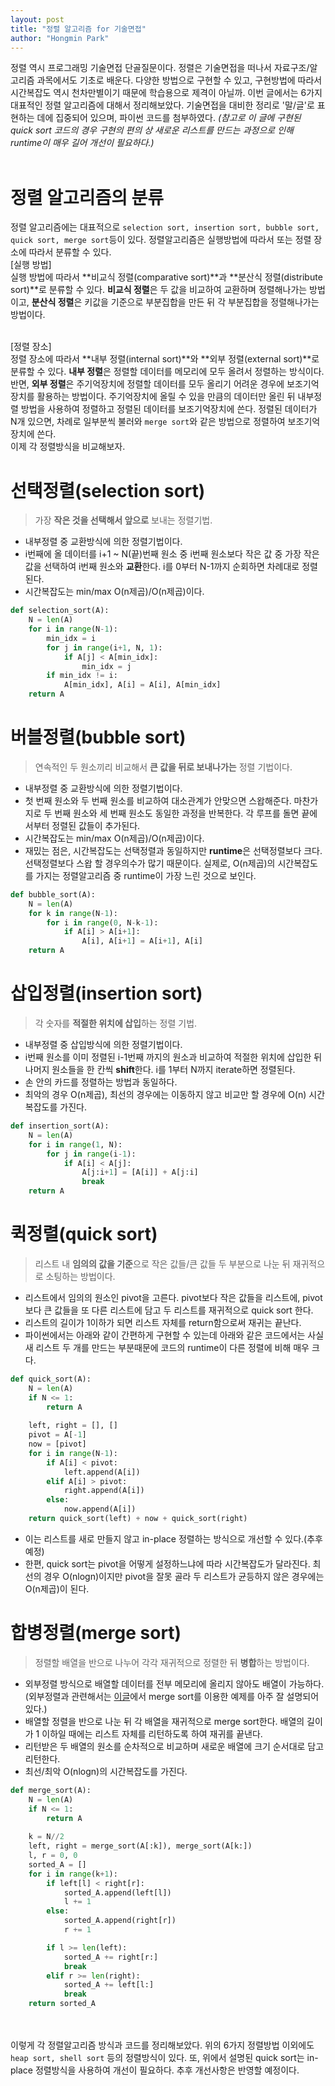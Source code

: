 ```yaml
---
layout: post
title: "정렬 알고리즘 for 기술면접"
author: "Hongmin Park"
---
```


정렬 역시 프로그래밍 기술면접 단골질문이다. 정렬은 기술면접을 떠나서 자료구조/알고리즘 과목에서도 기초로 배운다. 다양한 방법으로 구현할 수 있고, 구현방법에 따라서 시간복잡도 역시 천차만별이기 때문에 학습용으로 제격이 아닐까. 이번 글에서는 6가지 대표적인 정렬 알고리즘에 대해서 정리해보았다. 기술면접을 대비한 정리로 '말/글'로 표현하는 데에 집중되어 있으며, 파이썬 코드를 첨부하였다. 
*(참고로 이 글에 구현된 quick sort 코드의 경우 구현의 편의 상 새로운 리스트를 만드는 과정으로 인해 runtime이 매우 길어 개선이 필요하다.)*<br><br>

# 정렬 알고리즘의 분류
정렬 알고리즘에는 대표적으로 `selection sort, insertion sort, bubble sort, quick sort, merge sort`등이 있다. 정렬알고리즘은 실행방법에 따라서 또는 정렬 장소에 따라서 분류할 수 있다.
<br>
[실행 방법]<br>
실행 방법에 따라서 **비교식 정렬(comparative sort)**과 **분산식 정렬(distribute sort)**로 분류할 수 있다. **비교식 정렬**은 두 값을 비교하여 교환하며 정렬해나가는 방법이고, **분산식 정렬**은 키값을 기준으로 부분집합을 만든 뒤 각 부분집합을 정렬해나가는 방법이다. <br><br>

[정렬 장소]<br>
정렬 장소에 따라서 **내부 정렬(internal sort)**와 **외부 정렬(external sort)**로 분류할 수 있다. **내부 정렬**은 정렬할 데이터를 메모리에 모두 올려서 정렬하는 방식이다. 반면, **외부 정렬**은 주기억장치에 정렬할 데이터를 모두 올리기 어려운 경우에 보조기억장치를 활용하는 방법이다. 주기억장치에 올릴 수 있을 만큼의 데이터만 올린 뒤 내부정렬 방법을 사용하여 정렬하고 정렬된 데이터를 보조기억장치에 쓴다. 정렬된 데이터가 N개 있으면, 차례로 일부분씩 불러와 `merge sort`와 같은 방법으로 정렬하여 보조기억장치에 쓴다. <br>
이제 각 정렬방식을 비교해보자.

# 선택정렬(selection sort)
> 가장 **작은 것을 선택해서 앞으로** 보내는 정렬기법.

- 내부정렬 중 교환방식에 의한 정렬기법이다.
- i번째에 올 데이터를 i+1 ~ N(끝)번째 원소 중 i번째 원소보다 작은 값 중 가장 작은 값을 선택하여 i번째 원소와 **교환**한다. i를 0부터 N-1까지 순회하면 차례대로 정렬된다.
- 시간복잡도는 min/max O(n제곱)/O(n제곱)이다.
```python
def selection_sort(A):
    N = len(A)
    for i in range(N-1):
        min_idx = i
        for j in range(i+1, N, 1):
            if A[j] < A[min_idx]:
                min_idx = j
        if min_idx != i:
            A[min_idx], A[i] = A[i], A[min_idx]
    return A
```

# 버블정렬(bubble sort)
> 연속적인 두 원소끼리 비교해서 **큰 값을 뒤로 보내나가는** 정렬 기법이다.

- 내부정렬 중 교환방식에 의한 정렬기법이다.
- 첫 번째 원소와 두 번째 원소를 비교하여 대소관계가 안맞으면 스왑해준다. 마찬가지로 두 번째 원소와 세 번째 원소도 동일한 과정을 반복한다. 각 루프를 돌면 끝에서부터 정렬된 값들이 추가된다.
- 시간복잡도는 min/max O(n제곱)/O(n제곱)이다.
- 재밌는 점은, 시간복잡도는 선택정렬과 동일하지만 **runtime**은 선택정렬보다 크다. 선택정렬보다 스왑 할 경우의수가 많기 때문이다. 실제로, O(n제곱)의 시간복잡도를 가지는 정렬알고리즘 중 runtime이 가장 느린 것으로 보인다.
```python
def bubble_sort(A):
    N = len(A)
    for k in range(N-1):
        for i in range(0, N-k-1):
            if A[i] > A[i+1]:
                A[i], A[i+1] = A[i+1], A[i]
    return A
```

# 삽입정렬(insertion sort)
> 각 숫자를 **적절한 위치에 삽입**하는 정렬 기법.

- 내부정렬 중 삽입방식에 의한 정렬기법이다.
- i번째 원소를 이미 정렬된 i-1번째 까지의 원소과 비교하여 적절한 위치에 삽입한 뒤 나머지 원소들을 한 칸씩 **shift**한다. i를 1부터 N까지 iterate하면 정렬된다.
- 손 안의 카드를 정렬하는 방법과 동일하다.
- 최악의 경우 O(n제곱), 최선의 경우에는 이동하지 않고 비교만 할 경우에 O(n) 시간복잡도를 가진다. 
```python
def insertion_sort(A):
    N = len(A)
    for i in range(1, N):
        for j in range(i-1):
            if A[i] < A[j]:
                A[j:i+1] = [A[i]] + A[j:i]
                break
    return A
```

# 퀵정렬(quick sort)
> 리스트 내 **임의의 값을 기준**으로 작은 값들/큰 값들 두 부분으로 나눈 뒤 재귀적으로 소팅하는 방법이다. 

- 리스트에서 임의의 원소인 pivot을 고른다. pivot보다 작은 값들을 리스트에, pivot보다 큰 값들을 또 다른 리스트에 담고 두 리스트를 재귀적으로 quick sort 한다.
- 리스트의 길이가 1이하가 되면 리스트 자체를 return함으로써 재귀는 끝난다.
- 파이썬에서는 아래와 같이 간편하게 구현할 수 있는데 아래와 같은 코드에서는 사실 새 리스트 두 개를 만드는 부분때문에 코드의 runtime이 다른 정렬에 비해 매우 크다. 
```python
def quick_sort(A):
    N = len(A)
    if N <= 1:
        return A
    
    left, right = [], []
    pivot = A[-1]
    now = [pivot]
    for i in range(N-1):
        if A[i] < pivot:
            left.append(A[i])
        elif A[i] > pivot:
            right.append(A[i])
        else:
            now.append(A[i])
    return quick_sort(left) + now + quick_sort(right)
```
- 이는 리스트를 새로 만들지 않고 in-place 정렬하는 방식으로 개선할 수 있다.(추후 예정)
- 한편, quick sort는 pivot을 어떻게 설정하느냐에 따라 시간복잡도가 달라진다. 최선의 경우 O(nlogn)이지만 pivot을 잘못 골라 두 리스트가 균등하지 않은 경우에는 O(n제곱)이 된다. 

# 합병정렬(merge sort)
> 정렬할 배열을 반으로 나누어 각각 재귀적으로 정렬한 뒤 **병합**하는 방법이다.

- 외부정렬 방식으로 배열할 데이터를 전부 메모리에 올리지 않아도 배열이 가능하다. (외부정렬과 관련해서는 [이글](https://dudri63.github.io/2019/02/03/algo32/)에서 merge sort를 이용한 예제를 아주 잘 설명되어있다.)
- 배열할 정렬을 반으로 나눈 뒤 각 배열을 재귀적으로 merge sort한다. 배열의 길이가 1 이하일 때에는 리스트 자체를 리턴하도록 하여 재귀를 끝낸다.
- 리턴받은 두 배열의 원소를 순차적으로 비교하며 새로운 배열에 크기 순서대로 담고 리턴한다.
- 최선/최악 O(nlogn)의 시간복잡도를 가진다.
```python
def merge_sort(A):
    N = len(A)
    if N <= 1:
        return A
    
    k = N//2
    left, right = merge_sort(A[:k]), merge_sort(A[k:])
    l, r = 0, 0
    sorted_A = []
    for i in range(k+1):
        if left[l] < right[r]:
            sorted_A.append(left[l])
            l += 1
        else:
            sorted_A.append(right[r])
            r += 1 

        if l >= len(left):
            sorted_A += right[r:]
            break
        elif r >= len(right):
            sorted_A += left[l:]
            break
    return sorted_A
```
<br><br>
이렇게 각 정렬알고리즘 방식과 코드를 정리해보았다. 위의 6가지 정렬방법 이외에도 `heap sort, shell sort` 등의 정렬방식이 있다. 또, 위에서 설명된 quick sort는 in-place 정렬방식을 사용하여 개선이 필요하다. 추후 개선사항은 반영할 예정이다.
